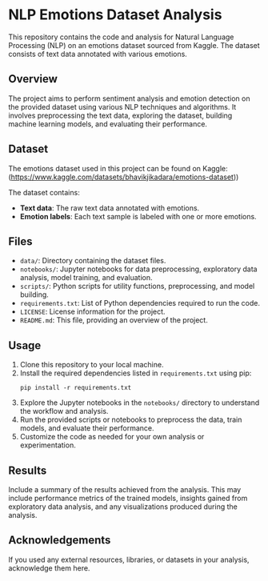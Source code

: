 # NLP Emotions Dataset Analysis

This repository contains the code and analysis for Natural Language Processing (NLP) on an emotions dataset sourced from Kaggle. The dataset consists of text data annotated with various emotions.

## Overview

The project aims to perform sentiment analysis and emotion detection on the provided dataset using various NLP techniques and algorithms. It involves preprocessing the text data, exploring the dataset, building machine learning models, and evaluating their performance.

## Dataset

The emotions dataset used in this project can be found on Kaggle: (https://www.kaggle.com/datasets/bhavikjikadara/emotions-dataset))

The dataset contains:
- **Text data**: The raw text data annotated with emotions.
- **Emotion labels**: Each text sample is labeled with one or more emotions.

## Files

- `data/`: Directory containing the dataset files.
- `notebooks/`: Jupyter notebooks for data preprocessing, exploratory data analysis, model training, and evaluation.
- `scripts/`: Python scripts for utility functions, preprocessing, and model building.
- `requirements.txt`: List of Python dependencies required to run the code.
- `LICENSE`: License information for the project.
- `README.md`: This file, providing an overview of the project.

## Usage

1. Clone this repository to your local machine.
2. Install the required dependencies listed in `requirements.txt` using pip:
    ```
    pip install -r requirements.txt
    ```
3. Explore the Jupyter notebooks in the `notebooks/` directory to understand the workflow and analysis.
4. Run the provided scripts or notebooks to preprocess the data, train models, and evaluate their performance.
5. Customize the code as needed for your own analysis or experimentation.

## Results

Include a summary of the results achieved from the analysis. This may include performance metrics of the trained models, insights gained from exploratory data analysis, and any visualizations produced during the analysis.


## Acknowledgements

If you used any external resources, libraries, or datasets in your analysis, acknowledge them here.

